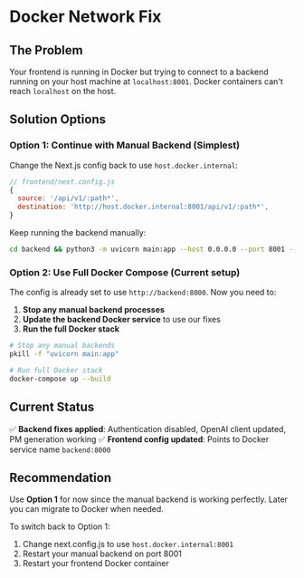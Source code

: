 # Docker Network Fix

## The Problem
Your frontend is running in Docker but trying to connect to a backend running on your host machine at `localhost:8001`. Docker containers can't reach `localhost` on the host.

## Solution Options

### Option 1: Continue with Manual Backend (Simplest)

Change the Next.js config back to use `host.docker.internal`:

```javascript
// frontend/next.config.js
{
  source: '/api/v1/:path*',
  destination: 'http://host.docker.internal:8001/api/v1/:path*',
}
```

Keep running the backend manually:
```bash
cd backend && python3 -m uvicorn main:app --host 0.0.0.0 --port 8001 --reload
```

### Option 2: Use Full Docker Compose (Current setup)

The config is already set to use `http://backend:8000`. Now you need to:

1. **Stop any manual backend processes**
2. **Update the backend Docker service** to use our fixes
3. **Run the full Docker stack**

```bash
# Stop any manual backends
pkill -f "uvicorn main:app"

# Run full Docker stack
docker-compose up --build
```

## Current Status

✅ **Backend fixes applied**: Authentication disabled, OpenAI client updated, PM generation working
✅ **Frontend config updated**: Points to Docker service name `backend:8000`

## Recommendation

Use **Option 1** for now since the manual backend is working perfectly. Later you can migrate to Docker when needed.

To switch back to Option 1:
1. Change next.config.js to use `host.docker.internal:8001`
2. Restart your manual backend on port 8001
3. Restart your frontend Docker container